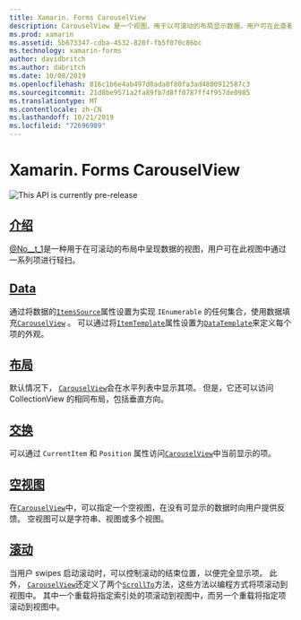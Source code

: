 ```yaml
---
title: Xamarin. Forms CarouselView
description: CarouselView 是一个视图，用于以可滚动的布局显示数据，用户可在此查看一系列项目中的数据。
ms.prod: xamarin
ms.assetid: 5b673347-cdba-4532-820f-fb5f070c86bc
ms.technology: xamarin-forms
author: davidbritch
ms.author: dabritch
ms.date: 10/08/2019
ms.openlocfilehash: 816c1b6e4ab497d0ada0f80fa3ad4800912587c3
ms.sourcegitcommit: 21d8be9571a2fa89fb7d8ff0787ff4f957de0985
ms.translationtype: MT
ms.contentlocale: zh-CN
ms.lasthandoff: 10/21/2019
ms.locfileid: "72696989"
---
```

# <a name="xamarinforms-carouselview"></a>Xamarin. Forms CarouselView

![](~/media/shared/preview.png "This API is currently pre-release")

## <a name="introductionintroductionmd"></a>[介绍](introduction.md)

[@No__t_1](xref:Xamarin.Forms.CarouselView)是一种用于在可滚动的布局中呈现数据的视图，用户可在此视图中通过一系列项进行轻扫。

## <a name="datapopulate-datamd"></a>[Data](populate-data.md)

通过将数据的[`ItemsSource`](xref:Xamarin.Forms.ItemsView.ItemsSource)属性设置为实现 `IEnumerable` 的任何集合，使用数据填充[`CarouselView`](xref:Xamarin.Forms.CarouselView) 。 可以通过将[`ItemTemplate`](xref:Xamarin.Forms.ItemsView.ItemTemplate)属性设置为[`DataTemplate`](xref:Xamarin.Forms.DataTemplate)来定义每个项的外观。

## <a name="layoutlayoutmd"></a>[布局](layout.md)

默认情况下， [`CarouselView`](xref:Xamarin.Forms.CarouselView)会在水平列表中显示其项。 但是，它还可以访问 CollectionView 的相同布局，包括垂直方向。

## <a name="interactioninteractionmd"></a>[交换](interaction.md)

可以通过 `CurrentItem` 和 `Position` 属性访问[`CarouselView`](xref:Xamarin.Forms.CarouselView)中当前显示的项。

## <a name="empty-viewsemptyviewmd"></a>[空视图](emptyview.md)

在[`CarouselView`](xref:Xamarin.Forms.CarouselView)中，可以指定一个空视图，在没有可显示的数据时向用户提供反馈。 空视图可以是字符串、视图或多个视图。

## <a name="scrollingscrollingmd"></a>[滚动](scrolling.md)

当用户 swipes 启动滚动时，可以控制滚动的结束位置，以便完全显示项。 此外， [`CarouselView`](xref:Xamarin.Forms.CarouselView)还定义了两个[`ScrollTo`](xref:Xamarin.Forms.ItemsView.ScrollTo*)方法，这些方法以编程方式将项滚动到视图中。 其中一个重载将指定索引处的项滚动到视图中，而另一个重载将指定项滚动到视图中。
